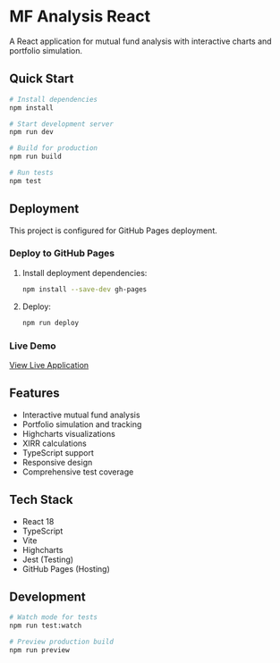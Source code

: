 # MF Analysis React

A React application for mutual fund analysis with interactive charts and portfolio simulation.

## Quick Start

```bash
# Install dependencies
npm install

# Start development server
npm run dev

# Build for production
npm run build

# Run tests
npm test
``` 

## Deployment

This project is configured for GitHub Pages deployment.

### Deploy to GitHub Pages

1. Install deployment dependencies:
   ```bash
   npm install --save-dev gh-pages
   ```
2. Deploy:
   ```bash
   npm run deploy
   ```

### Live Demo

[View Live Application](https://lakshits11.github.io/portfolio-simulator/) 

## Features

- Interactive mutual fund analysis
- Portfolio simulation and tracking
- Highcharts visualizations  
- XIRR calculations
- TypeScript support
- Responsive design
- Comprehensive test coverage

## Tech Stack

- React 18
- TypeScript
- Vite
- Highcharts
- Jest (Testing)
- GitHub Pages (Hosting)

## Development

```bash
# Watch mode for tests
npm run test:watch

# Preview production build
npm run preview
``` 